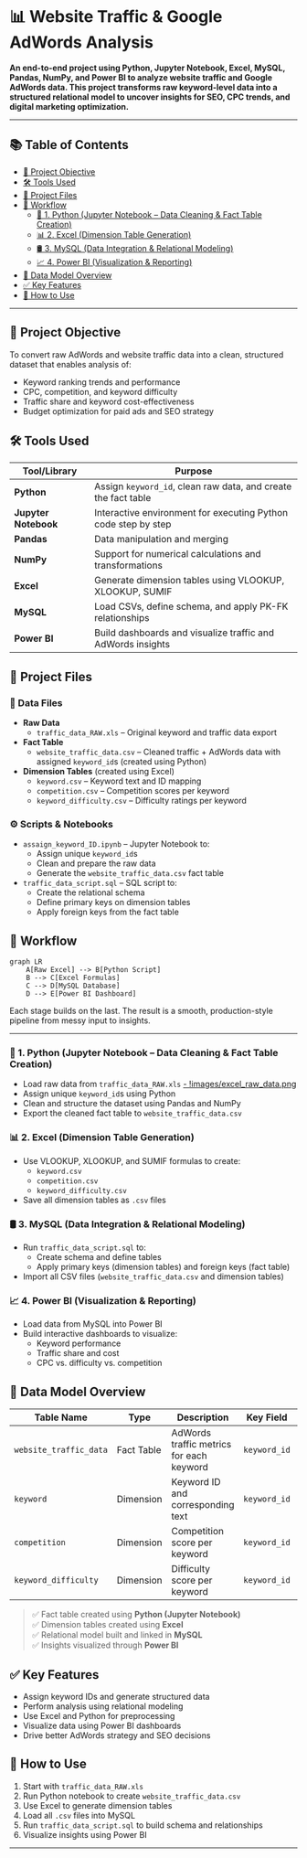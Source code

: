 # 📊 Website Traffic & Google AdWords Analysis

**An end-to-end project using Python, Jupyter Notebook, Excel, MySQL, Pandas, NumPy, and Power BI to analyze website traffic and Google AdWords data. This project transforms raw keyword-level data into a structured relational model to uncover insights for SEO, CPC trends, and digital marketing optimization.**

---

## 📚 Table of Contents

- [🎯 Project Objective](#-project-objective)
- [🛠️ Tools Used](#️-tools-used)
- [📁 Project Files](#-project-files)
- [🔄 Workflow](#-workflow)
  - [🐍 1. Python (Jupyter Notebook – Data Cleaning & Fact Table Creation)](#-1-python-jupyter-notebook--data-cleaning--fact-table-creation)
  - [📊 2. Excel (Dimension Table Generation)](#-2-excel-dimension-table-generation)
  - [🛢️ 3. MySQL (Data Integration & Relational Modeling)](#-3-mysql-data-integration--relational-modeling)
  - [📈 4. Power BI (Visualization & Reporting)](#-4-power-bi-visualization--reporting)
- [🧩 Data Model Overview](#-data-model-overview)
- [✅ Key Features](#-key-features)
- [🚀 How to Use](#-how-to-use)

---

## 🎯 Project Objective

To convert raw AdWords and website traffic data into a clean, structured dataset that enables analysis of:
- Keyword ranking trends and performance
- CPC, competition, and keyword difficulty
- Traffic share and keyword cost-effectiveness
- Budget optimization for paid ads and SEO strategy

## 🛠️ Tools Used

| Tool/Library        | Purpose                                                                 |
|---------------------|-------------------------------------------------------------------------|
| **Python**           | Assign `keyword_id`, clean raw data, and create the fact table         |
| **Jupyter Notebook** | Interactive environment for executing Python code step by step         |
| **Pandas**           | Data manipulation and merging                                          |
| **NumPy**            | Support for numerical calculations and transformations                 |
| **Excel**            | Generate dimension tables using VLOOKUP, XLOOKUP, SUMIF                |
| **MySQL**            | Load CSVs, define schema, and apply PK-FK relationships                |
| **Power BI**         | Build dashboards and visualize traffic and AdWords insights            |

## 📁 Project Files

### 📄 Data Files
- **Raw Data**
  - `traffic_data_RAW.xls` – Original keyword and traffic data export  
- **Fact Table**
  - `website_traffic_data.csv` – Cleaned traffic + AdWords data with assigned `keyword_id`s (created using Python)  
- **Dimension Tables** (created using Excel)
  - `keyword.csv` – Keyword text and ID mapping  
  - `competition.csv` – Competition scores per keyword  
  - `keyword_difficulty.csv` – Difficulty ratings per keyword  

### ⚙️ Scripts & Notebooks
- `assaign_keyword_ID.ipynb` – Jupyter Notebook to:
  - Assign unique `keyword_id`s  
  - Clean and prepare the raw data  
  - Generate the `website_traffic_data.csv` fact table  
- `traffic_data_script.sql` – SQL script to:
  - Create the relational schema  
  - Define primary keys on dimension tables  
  - Apply foreign keys from the fact table

## 🔄 Workflow

```mermaid
graph LR
    A[Raw Excel] --> B[Python Script]
    B --> C[Excel Formulas]
    C --> D[MySQL Database]
    D --> E[Power BI Dashboard]
```

Each stage builds on the last. The result is a smooth, production-style pipeline from messy input to insights.

---

### 🐍 1. Python (Jupyter Notebook – Data Cleaning & Fact Table Creation)
- Load raw data from `traffic_data_RAW.xls`
[- !images/excel_raw_data.png](https://github.com/hemant1491/website_traffic_ADword_analysis/blob/82e96b44ce0b7bc3c07e7f48e1eadac3369f6695/images/excel_raw_data.png)
- Assign unique `keyword_id`s using Python
- Clean and structure the dataset using Pandas and NumPy
- Export the cleaned fact table to `website_traffic_data.csv`

### 📊 2. Excel (Dimension Table Generation)
- Use VLOOKUP, XLOOKUP, and SUMIF formulas to create:
  - `keyword.csv`  
  - `competition.csv`  
  - `keyword_difficulty.csv`
- Save all dimension tables as `.csv` files

### 🛢️ 3. MySQL (Data Integration & Relational Modeling)
- Run `traffic_data_script.sql` to:
  - Create schema and define tables
  - Apply primary keys (dimension tables) and foreign keys (fact table)
- Import all CSV files (`website_traffic_data.csv` and dimension tables)

### 📈 4. Power BI (Visualization & Reporting)
- Load data from MySQL into Power BI
- Build interactive dashboards to visualize:
  - Keyword performance
  - Traffic share and cost
  - CPC vs. difficulty vs. competition

## 🧩 Data Model Overview

| Table Name              | Type         | Description                                | Key Field     | Related To             |
|-------------------------|--------------|--------------------------------------------|---------------|-------------------------|
| `website_traffic_data`  | Fact Table   | AdWords traffic metrics for each keyword    | `keyword_id`  | All dimension tables    |
| `keyword`               | Dimension    | Keyword ID and corresponding text           | `keyword_id`  | `website_traffic_data` |
| `competition`           | Dimension    | Competition score per keyword               | `keyword_id`  | `website_traffic_data` |
| `keyword_difficulty`    | Dimension    | Difficulty score per keyword                | `keyword_id`  | `website_traffic_data` |

> ✅ Fact table created using **Python (Jupyter Notebook)**  
> ✅ Dimension tables created using **Excel**  
> ✅ Relational model built and linked in **MySQL**  
> ✅ Insights visualized through **Power BI**

## ✅ Key Features
- Assign keyword IDs and generate structured data  
- Perform analysis using relational modeling  
- Use Excel and Python for preprocessing  
- Visualize data using Power BI dashboards  
- Drive better AdWords strategy and SEO decisions

## 🚀 How to Use
1. Start with `traffic_data_RAW.xls`  
2. Run Python notebook to create `website_traffic_data.csv`  
3. Use Excel to generate dimension tables  
4. Load all `.csv` files into MySQL  
5. Run `traffic_data_script.sql` to build schema and relationships  
6. Visualize insights using Power BI  

---
